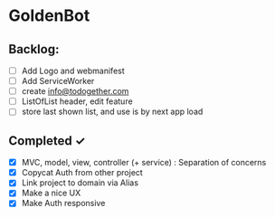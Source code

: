 # GoldenBot

## Backlog:

- [ ] Add Logo and webmanifest
- [ ] Add ServiceWorker
- [ ] create info@todogether.com
- [ ] ListOfList header, edit feature
- [ ] store last shown list, and use is by next app load

## Completed ✓

- [x] MVC, model, view, controller (+ service) : Separation of concerns
- [x] Copycat Auth from other project
- [x] Link project to domain via Alias
- [x] Make a nice UX
- [x] Make Auth responsive